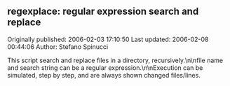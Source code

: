 ## regexplace: regular expression search and replace

Originally published: 2006-02-03 17:10:50
Last updated: 2006-02-08 00:44:06
Author: Stefano Spinucci

This script search and replace files in a directory, recursively.\n\nfile name and search string can be a regular expression.\n\nExecution can be simulated, step by step, and are always shown changed files/lines.